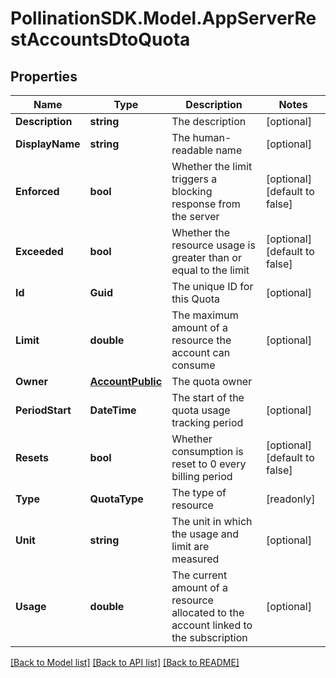 
# PollinationSDK.Model.AppServerRestAccountsDtoQuota

## Properties

Name | Type | Description | Notes
------------ | ------------- | ------------- | -------------
**Description** | **string** | The description | [optional] 
**DisplayName** | **string** | The human-readable name | [optional] 
**Enforced** | **bool** | Whether the limit triggers a blocking response from the server | [optional] [default to false]
**Exceeded** | **bool** | Whether the resource usage is greater than or equal to the limit | [optional] [default to false]
**Id** | **Guid** | The unique ID for this Quota | [optional] 
**Limit** | **double** | The maximum amount of a resource the account can consume | [optional] 
**Owner** | [**AccountPublic**](AccountPublic.md) | The quota owner | 
**PeriodStart** | **DateTime** | The start of the quota usage tracking period | [optional] 
**Resets** | **bool** | Whether consumption is reset to 0 every billing period | [optional] [default to false]
**Type** | **QuotaType** | The type of resource | [readonly] 
**Unit** | **string** | The unit in which the usage and limit are measured | [optional] 
**Usage** | **double** | The current amount of a resource allocated to the account linked to the subscription | [optional] 

[[Back to Model list]](../README.md#documentation-for-models)
[[Back to API list]](../README.md#documentation-for-api-endpoints)
[[Back to README]](../README.md)

